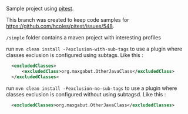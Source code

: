 Sample project using [pitest](http://pitest.org/).

This branch was created to keep code samples for https://github.com/hcoles/pitest/issues/548.

`/simple` folder contains a maven project with interesting profiles

run `mvn clean install -Pexclusion-with-sub-tags` to use a plugin where classes exclusion is configured using subtags. Like this :
```xml
  <excludedClasses>
      <excludedClass>org.maxgabut.OtherJavaClass</excludedClass>
  </excludedClasses>
```

run `mvn clean install -Pexclusion-no-sub-tags` to use a plugin where classes exclusion is configured without using subtagsd. Like this :
```xml
  <excludedClasses>org.maxgabut.OtherJavaClass</excludedClasses>
```
